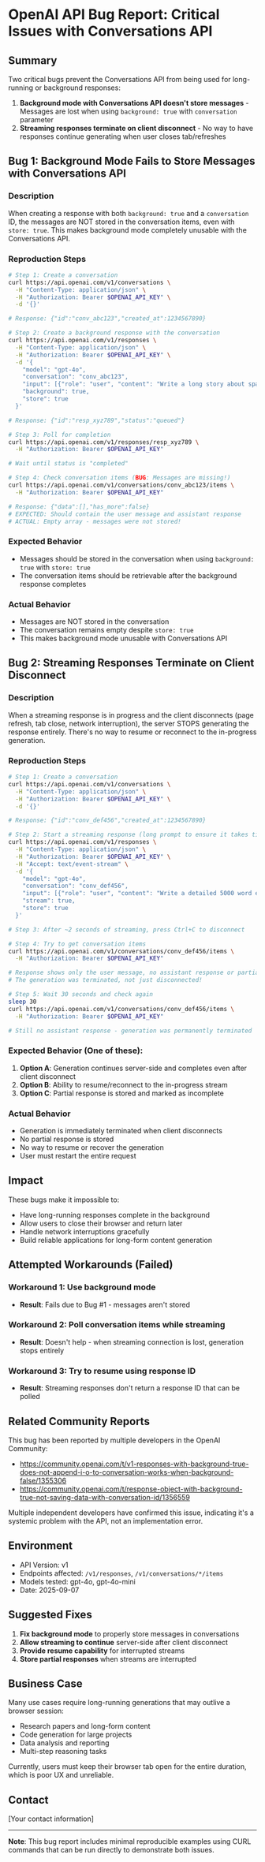 # OpenAI API Bug Report: Critical Issues with Conversations API

## Summary
Two critical bugs prevent the Conversations API from being used for long-running or background responses:

1. **Background mode with Conversations API doesn't store messages** - Messages are lost when using `background: true` with `conversation` parameter
2. **Streaming responses terminate on client disconnect** - No way to have responses continue generating when user closes tab/refreshes

## Bug 1: Background Mode Fails to Store Messages with Conversations API

### Description
When creating a response with both `background: true` and a `conversation` ID, the messages are NOT stored in the conversation items, even with `store: true`. This makes background mode completely unusable with the Conversations API.

### Reproduction Steps

```bash
# Step 1: Create a conversation
curl https://api.openai.com/v1/conversations \
  -H "Content-Type: application/json" \
  -H "Authorization: Bearer $OPENAI_API_KEY" \
  -d '{}'

# Response: {"id":"conv_abc123","created_at":1234567890}

# Step 2: Create a background response with the conversation
curl https://api.openai.com/v1/responses \
  -H "Content-Type: application/json" \
  -H "Authorization: Bearer $OPENAI_API_KEY" \
  -d '{
    "model": "gpt-4o",
    "conversation": "conv_abc123",
    "input": [{"role": "user", "content": "Write a long story about space otters"}],
    "background": true,
    "store": true
  }'

# Response: {"id":"resp_xyz789","status":"queued"}

# Step 3: Poll for completion
curl https://api.openai.com/v1/responses/resp_xyz789 \
  -H "Authorization: Bearer $OPENAI_API_KEY"

# Wait until status is "completed"

# Step 4: Check conversation items (BUG: Messages are missing!)
curl https://api.openai.com/v1/conversations/conv_abc123/items \
  -H "Authorization: Bearer $OPENAI_API_KEY"

# Response: {"data":[],"has_more":false}
# EXPECTED: Should contain the user message and assistant response
# ACTUAL: Empty array - messages were not stored!
```

### Expected Behavior
- Messages should be stored in the conversation when using `background: true` with `store: true`
- The conversation items should be retrievable after the background response completes

### Actual Behavior
- Messages are NOT stored in the conversation
- The conversation remains empty despite `store: true`
- This makes background mode unusable with Conversations API

## Bug 2: Streaming Responses Terminate on Client Disconnect

### Description
When a streaming response is in progress and the client disconnects (page refresh, tab close, network interruption), the server STOPS generating the response entirely. There's no way to resume or reconnect to the in-progress generation.

### Reproduction Steps

```bash
# Step 1: Create a conversation
curl https://api.openai.com/v1/conversations \
  -H "Content-Type: application/json" \
  -H "Authorization: Bearer $OPENAI_API_KEY" \
  -d '{}'

# Response: {"id":"conv_def456","created_at":1234567890}

# Step 2: Start a streaming response (long prompt to ensure it takes time)
curl https://api.openai.com/v1/responses \
  -H "Content-Type: application/json" \
  -H "Authorization: Bearer $OPENAI_API_KEY" \
  -H "Accept: text/event-stream" \
  -d '{
    "model": "gpt-4o",
    "conversation": "conv_def456",
    "input": [{"role": "user", "content": "Write a detailed 5000 word essay about the history of computer science, covering all major developments from the 1940s to present day"}],
    "stream": true,
    "store": true
  }'

# Step 3: After ~2 seconds of streaming, press Ctrl+C to disconnect

# Step 4: Try to get conversation items
curl https://api.openai.com/v1/conversations/conv_def456/items \
  -H "Authorization: Bearer $OPENAI_API_KEY"

# Response shows only the user message, no assistant response or partial response
# The generation was terminated, not just disconnected!

# Step 5: Wait 30 seconds and check again
sleep 30
curl https://api.openai.com/v1/conversations/conv_def456/items \
  -H "Authorization: Bearer $OPENAI_API_KEY"

# Still no assistant response - generation was permanently terminated
```

### Expected Behavior (One of these):
1. **Option A**: Generation continues server-side and completes even after client disconnect
2. **Option B**: Ability to resume/reconnect to the in-progress stream
3. **Option C**: Partial response is stored and marked as incomplete

### Actual Behavior
- Generation is immediately terminated when client disconnects
- No partial response is stored
- No way to resume or recover the generation
- User must restart the entire request

## Impact

These bugs make it impossible to:
- Have long-running responses complete in the background
- Allow users to close their browser and return later
- Handle network interruptions gracefully
- Build reliable applications for long-form content generation

## Attempted Workarounds (Failed)

### Workaround 1: Use background mode
- **Result**: Fails due to Bug #1 - messages aren't stored

### Workaround 2: Poll conversation items while streaming
- **Result**: Doesn't help - when streaming connection is lost, generation stops entirely

### Workaround 3: Try to resume using response ID
- **Result**: Streaming responses don't return a response ID that can be polled

## Related Community Reports

This bug has been reported by multiple developers in the OpenAI Community:
- https://community.openai.com/t/v1-responses-with-background-true-does-not-append-i-o-to-conversation-works-when-background-false/1355306
- https://community.openai.com/t/response-object-with-background-true-not-saving-data-with-conversation-id/1356559

Multiple independent developers have confirmed this issue, indicating it's a systemic problem with the API, not an implementation error.

## Environment
- API Version: v1
- Endpoints affected: `/v1/responses`, `/v1/conversations/*/items`
- Models tested: gpt-4o, gpt-4o-mini
- Date: 2025-09-07

## Suggested Fixes

1. **Fix background mode** to properly store messages in conversations
2. **Allow streaming to continue** server-side after client disconnect
3. **Provide resume capability** for interrupted streams
4. **Store partial responses** when streams are interrupted

## Business Case

Many use cases require long-running generations that may outlive a browser session:
- Research papers and long-form content
- Code generation for large projects
- Data analysis and reporting
- Multi-step reasoning tasks

Currently, users must keep their browser tab open for the entire duration, which is poor UX and unreliable.

## Contact
[Your contact information]

---

**Note**: This bug report includes minimal reproducible examples using CURL commands that can be run directly to demonstrate both issues.